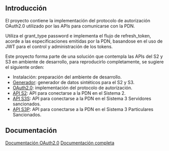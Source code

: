 ## Introducción
El proyecto contiene la implementación del protocolo de autorización OAuth2.0 utilizado por las APIs para comunicarse con la PDN.

Utiliza el grant_type password e implementa el flujo de refresh_token, acorde a las especificaciones emitidas por la PDN, basandose en el uso de JWT para el control y administración de los tokens. 

Este proyecto forma parte de una solución que contempla las APIs del S2 y S3 en ambiente de desarrollo, para reproducirlo completamente, se sugiere el siguiente orden:
* Instalación: preparación del ambiente de desarrollo.
* [Generador](https://github.com/PDNMX/piloto_generador): generador de datos sintéticos para el S2 y S3. 
* [OAuth2.0](https://github.com/PDNMX/piloto_oauth2.0): implementación del protocolo de autorización.
* [API S2](https://github.com/PDNMX/piloto_s2): API para conectarse a la PDN en el Sistema 2. 
* [API S3S](https://github.com/PDNMX/piloto_s3s): API para conectarse a la PDN en el Sistema 3 Servidores sancionados.
* [API S3P](https://github.com/PDNMX/piloto_s3p): API para conectarse a la PDN en el Sistema 3 Particulares Sancionados. 


## Documentación

[Documentación OAuth2.0](https://docs.google.com/document/d/1UoUKII1dscdKojGMEdUyLls0CKPp4pe2E28djCYMf6A/edit?usp=sharing)
[Documentación completa](https://drive.google.com/drive/folders/1aQLhmtKwbWiTy20Ei9k-zy6hneUuYTn2?usp=sharing)
